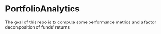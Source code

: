 # PortfolioAnalytics
The goal of this repo is to compute some performance metrics and a factor decomposition of funds' returns
